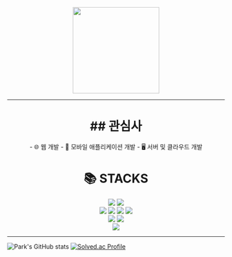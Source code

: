 
<div align="center">
    <img src="https://github.com/WindowisPark/image/blob/main/mylogo.png?raw=true" width="200">
</div>
<hr>

<div align=center>
<h1>## 관심사</h1>
<p>
    - 🌐 웹 개발
    - 📱 모바일 애플리케이션 개발
    - 🖥️ 서버 및 클라우드 개발
</p>
</div>
<div align=center><h1>📚 STACKS</h1></div>

<div align=center> 
  <img src="https://img.shields.io/badge/c-A8B9CC?style=for-the-badge&logo=c%2B%2B&logoColor=white">
  <img src="https://img.shields.io/badge/python-3776AB?style=for-the-badge&logo=python&logoColor=white"> 
  <br>
  
  <img src="https://img.shields.io/badge/html5-E34F26?style=for-the-badge&logo=html5&logoColor=white"> 
  <img src="https://img.shields.io/badge/css-1572B6?style=for-the-badge&logo=css3&logoColor=white"> 
  <img src="https://img.shields.io/badge/javascript-F7DF1E?style=for-the-badge&logo=javascript&logoColor=black"> 
    <img src="https://img.shields.io/badge/react-61DAFB?style=for-the-badge&logo=react&logoColor=black"> 
  <br>
  
  <img src="https://img.shields.io/badge/spring-6DB33F?style=for-the-badge&logo=spring&logoColor=white"> 
  <img src="https://img.shields.io/badge/django-092E20?style=for-the-badge&logo=django&logoColor=white">
  <br>
  
  <img src="https://img.shields.io/badge/OpenGL-5586A4?style=for-the-badge&logo=OpenGL&logoColor=white">
  <br>
  <hr>
</div>

![Park's GitHub stats](https://github-readme-stats.vercel.app/api?username=WindowisPark&show_icons=true&theme=dracula)
[![Solved.ac Profile](http://mazassumnida.wtf/api/v2/generate_badge?boj=jose5744)](https://solved.ac/jose5744/)
